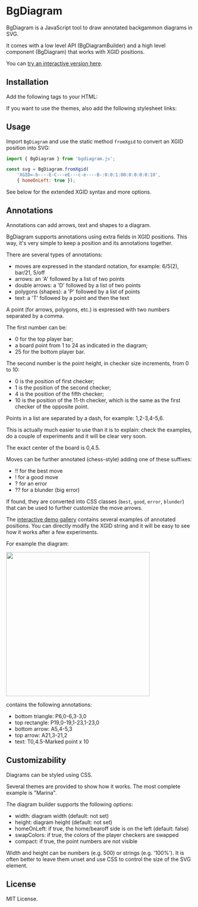 # BgDiagram

BgDiagram is a JavaScript tool to draw annotated backgammon diagrams in SVG.

It comes with a low level API (BgDiagramBuilder) and a high level component (BgDiagram) that works with XGID positions.

You can [try an interactive version here](https://ascottix.github.io/bgdiagram/bgdiagram_demo.html).

## Installation

Add the following tags to your HTML:

<link rel="stylesheet" href="https://cdn.jsdelivr.net/gh/ascottix/bgdiagram@v1.0.1/dist/bgdiagram.min.css">
<script src="https://cdn.jsdelivr.net/gh/ascottix/bgdiagram@v1.0.1/dist/bgdiagram.min.js"></script>

If you want to use the themes, also add the following stylesheet links:

<link rel="stylesheet" href="https://cdn.jsdelivr.net/gh/ascottix/bgdiagram@v1.0.1/dist/bgdiagram_themes_base.min.css">
<link rel="stylesheet" href="https://cdn.jsdelivr.net/gh/ascottix/bgdiagram@v1.0.1/dist/bgdiagram_themes_pastels.min.css">

## Usage

Import `BgDiagram` and use the static method `fromXgid` to convert an XGID position into SVG:

```js
import { BgDiagram } from 'bgdiagram.js';

const svg = BgDiagram.fromXgid(
    'XGID=-b----E-C---eE---c-e----B-:0:0:1:00:0:0:0:0:10',
    { homeOnLeft: true });
```

See below for the extended XGID syntax and more options.

## Annotations

Annotations can add arrows, text and shapes to a diagram.

BgDiagram supports annotations using extra fields in XGID positions. This way, it's very simple to keep a position and its annotations together.

There are several types of annotations:
- moves are expressed in the standard notation, for example: 6/5(2), bar/21, 5/off
- arrows: an 'A' followed by a list of two points
- double arrows: a 'D' followed by a list of two points
- polygons (shapes): a 'P' followed by a list of points
- text: a 'T' followed by a point and then the text

A point (for arrows, polygons, etc.) is expressed with two numbers separated by a comma.

The first number can be:
- 0 for the top player bar;
- a board point from 1 to 24 as indicated in the diagram;
- 25 for the bottom player bar.

The second number is the point height, in checker size increments, from 0 to 10:
- 0 is the position of first checker;
- 1 is the position of the second checker;
- 4 is the position of the fifth checker;
- 10 is the position of the 11-th checker, which is the same as the first checker of the opposite point.

Points in a list are separated by a dash, for example: 1,2-3,4-5,6.

This is actually much easier to use than it is to explain: check the examples, do a couple of experiments and it will be clear very soon.

The exact center of the board is 0,4.5.

Moves can be further annotated (chess-style) adding one of these suffixes:
- !! for the best move
- ! for a good move
- ? for an error
- ?? for a blunder (big error)

If found, they are converted into CSS classes (`best`, `good`, `error`, `blunder`) that can be used to further customize the move arrows.

The [interactive demo gallery](https://ascottix.github.io/bgdiagram/bgdiagram_demo.html) contains several examples of annotated positions. You can directly modify the XGID string and it will be easy to see how it works after a few experiments.

For example the diagram:

<img src="https://ascottix.github.io/bgdiagram/bgdiagram_ex1.png" width="386">

contains the following annotations:
- bottom triangle: P6,0-6,3-3,0
- top rectangle: P19,0-19,1-23,1-23,0
- bottom arrow: A5,4-5,3
- top arrow: A21,3-21,2
- text: T0,4.5-Marked point x 10

## Customizability

Diagrams can be styled using CSS.

Several themes are provided to show how it works. The most complete example is "Marina".

The diagram builder supports the following options:
- width: diagram width (default: not set)
- height: diagram height (default: not set)
- homeOnLeft: if true, the home/bearoff side is on the left (default: false)
- swapColors: if true, the colors of the player checkers are swapped
- compact: if true, the point numbers are not visible

Width and height can be numbers (e.g. 500) or strings (e.g. '100%'). It is often better to leave them unset and use CSS to control the size of the SVG element.

## License

MIT License.

